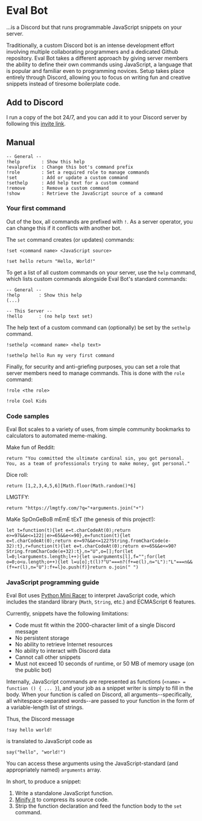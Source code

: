 # Eval Bot

...is a Discord but that runs programmable JavaScript snippets on your server.

Traditionally, a custom Discord bot is an intense development effort involving
multiple collaborating programmers and a dedicated Github repository. Eval Bot
takes a different approach by giving server members the ability to define their
own commands using JavaScript, a language that is popular and familiar even to
programming novices. Setup takes place entirely through Discord, allowing you to
focus on writing fun and creative snippets instead of tiresome boilerplate code.

## Add to Discord

I run a copy of the bot 24/7, and you can add it to your Discord server by
following this [invite link](https://discordapp.com/api/oauth2/authorize?client_id=621193444613947414&permissions=2048&scope=bot).

## Manual

```
-- General --
!help        : Show this help
!evalprefix  : Change this bot's command prefix
!role        : Set a required role to manage commands
!set         : Add or update a custom command
!sethelp     : Add help text for a custom command
!remove      : Remove a custom command
!show        : Retrieve the JavaScript source of a command
```

### Your first command

Out of the box, all commands are prefixed with `!`. As a server operator, you
can change this if it conflicts with another bot.

The `set` command creates (or updates) commands:

```
!set <command name> <JavaScript source>

!set hello return "Hello, World!"
```

To get a list of all custom commands on your server, use the `help` command,
which lists custom commands alongside Eval Bot's standard commands:

```
-- General --
!help       : Show this help
(...)

-- This Server --
!hello      : (no help text set)
```

The help text of a custom command can (optionally) be set by the `sethelp`
command.

```
!sethelp <command name> <help text>

!sethelp hello Run my very first command
```

Finally, for security and anti-griefing purposes, you can set a role that server
members need to manage commands. This is done with the `role` command:

```
!role <the role>

!role Cool Kids
```

### Code samples

Eval Bot scales to a variety of uses, from simple community bookmarks to
calculators to automated meme-making.

Make fun of Reddit:

```
return "You committed the ultimate cardinal sin, you got personal. You, as a team of professionals trying to make money, got personal."
```

Dice roll:

```
return [1,2,3,4,5,6][Math.floor(Math.random()*6]
```

LMGTFY:

```
return "https://lmgtfy.com/?q="+arguments.join("+")
```

MaKe SpOnGeBoB mEmE tExT (the genesis of this project!):

```
let t=function(t){let e=t.charCodeAt(0);return e>=97&&e<=122||e>=65&&e<=90},e=function(t){let e=t.charCodeAt(0);return e>=97&&e<=122?String.fromCharCode(e-32):t},r=function(t){let e=t.charCodeAt(0);return e>=65&&e<=90?String.fromCharCode(e+32):t},n="U",o=[];for(let l=0;l<arguments.length;l++){let u=arguments[l],f="";for(let o=0;o<u.length;o++){let l=u[o];t(l)?"U"===n?(f+=e(l),n="L"):"L"===n&&(f+=r(l),n="U"):f+=l}o.push(f)}return o.join(" ")
```

### JavaScript programming guide

Eval Bot uses [Python Mini Racer](https://github.com/sqreen/PyMiniRacer) to
interpret JavaScript code, which includes the standard library (`Math`, `String`,
etc.) and ECMAScript 6 features.

Currently, snippets have the following limitations:

- Code must fit within the 2000-character limit of a single Discord message
- No persistent storage
- No ability to retrieve Internet resources
- No ability to interact with Discord data
- Cannot call other snippets
- Must not exceed 10 seconds of runtime, or 50 MB of memory usage (on the public
  bot)

Internally, JavaScript commands are represented as functions
(`<name> = function () { ... }`), and your job as a snippet writer is simply to
fill in the body. When your function is called on Discord, all
arguments--specifically, all whitespace-separated words--are passed to your
function in the form of a variable-length list of strings.

Thus, the Discord message

```
!say hello world!
```

is translated to JavaScript code as

```
say("hello", "world!")
```

You can access these arguments using the JavaScript-standard (and appropriately
named) `arguments` array.

In short, to produce a snippet:

1. Write a standalone JavaScript function.
2. [Minify it](https://javascript-minifier.com) to compress its source code.
3. Strip the function declaration and feed the function body to the `set`
   command.
